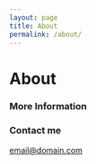 ```yaml
---
layout: page
title: About
permalink: /about/
---
```

<h1> About </h1>

### More Information

### Contact me

[email@domain.com](mailto:email@domain.com)
